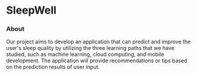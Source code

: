 <h1>SleepWell</h1>

<h3>About</h3>
<p>Our project aims to develop an application that can predict and improve the user's sleep quality by utilizing the three learning paths that we have studied, such as machine learning, cloud computing, and mobile development. The application will provide recommendations or tips based on the prediction results of user input.</p>
<!--
**capstone-sleepwell/capstone-sleepwell** is a ✨ _special_ ✨ repository because its `README.md` (this file) appears on your GitHub profile.

Here are some ideas to get you started:

- 🔭 I’m currently working on ...
- 🌱 I’m currently learning ...
- 👯 I’m looking to collaborate on ...
- 🤔 I’m looking for help with ...
- 💬 Ask me about ...
- 📫 How to reach me: ...
- 😄 Pronouns: ...
- ⚡ Fun fact: ...
-->
